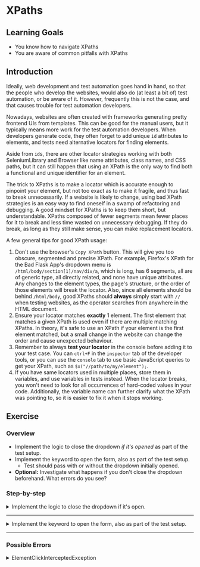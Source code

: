 # XPaths

## Learning Goals

- You know how to navigate XPaths
- You are aware of common pitfalls with XPaths

## Introduction

Ideally, web development and test automation goes hand in hand, so
that the people who develop the websites, would also do (at least
a bit of) test automation, or be aware of it. However, frequently this is not
the case, and that causes trouble for test automation developers.

Nowadays, websites are often created with frameworks generating pretty frontend UIs from templates. This can be good for the manual users,
but it typically means more work for the test automation developers.
When developers generate code, they often
forget to add unique `id` attributes to elements, and tests need
alternative locators for finding elements.

Aside from `id`s, there are other locator strategies working with both SeleniumLibrary and Browser
like name attributes, class names, and CSS paths, but it can still happen that using an XPath is the
only way to find both a functional and unique identifier for an element.

The trick to XPaths is to make a locator which is accurate enough to pinpoint
your element, but not too exact as to make it fragile, and thus fast to break unnecessarily.
If a website is likely to change, using bad XPath strategies is an easy way to find
oneself in a swamp of refactoring and debugging. A good mindset for XPaths
is to keep them short, but understandable. XPaths composed of fewer segments mean fewer places
for it to break and less time wasted on unnecessary debugging. If they do break,
as long as they still make sense, you can make replacement locators.

A few general tips for good XPath usage:

1. Don't use the browser's `Copy XPath` button. This will give you too
obscure, segmented and precise XPath. For example, Firefox's XPath for the
Bad Flask App's dropdown menu is `/html/body/section[1]/nav/div/a`, which is long,
has 6 segments, all are of generic type, all directly related, and none have unique attributes. Any
changes to the element types, the page's structure, or the order of those elements
will break the locator. Also, since all elements should be behind `/html/body`, good
XPaths should **always** simply start with `//` when testing websites, as the operator searches from anywhere in the HTML document.
2. Ensure your locator matches **exactly** 1 element. The first element that matches
a given XPath is used even if there are multiple
matching XPaths. In theory, it's safe to use an XPath if your element is the first
element matched, but a small change in the website can change the order and cause
unexpected behaviour.
3. Remember to always **test your locator** in the console before adding it to your test
case. You can `ctrl+F` in the `inspector` tab of the developer tools, or you
can use the `console` tab to use basic JavaScript queries to get your XPath,
such as `$x("//path/to/my/element");`.
4. If you have same locators used in multiple places, store them in variables, and use variables in tests instead. When the locator breaks, you won't need to look for all occurrences of hard-coded values in your code. Additionally, the variable name can further clarify what
the XPath was pointing to, so it is easier to fix it when it stops working.

## Exercise

### Overview

- Implement the logic to close the dropdown _if it's opened_ as part of the test setup.
- Implement the keyword to open the form, also as part of the test setup.
  - Test should pass with or without the dropdown initially opened.
- **Optional:** Investigate what happens if you don't close the dropdown beforehand.
What errors do you see?

### Step-by-step

<details>
  <summary>Implement the logic to close the dropdown if it's open.</summary>

<br />

- Create a variable called `OPENED DROPDOWN` and set it to `//div[contains(@class, 'open')]`
- Implement the keyword called `Close Dropdown If Opened` that clicks the element `OPENED DROPDOWN`.

<details>
  <summary>SeleniumLibrary</summary>

- Use `Run Keyword And Return Status` and `Page Should Contain Element` to check if the dropdown is opened.
Store the result in a variable called `element visible`.
- Using your new variable, use `Run Keyword If` to conditionally close the dropdown.

</details> <!-- SeleniumLibrary -->

<details>
  <summary>Browser</summary>

- Use `Get Element State` with `visible` as the state and store it in a variable.
- Using your new variable, use `Run Keyword If` to conditionally close the dropdown.

</details> <!-- Browser -->

<details>
  <summary>What just happened?</summary>

<br />

As we land on Bad Flask App, we _might_ see a huge dropdown opened
covering the whole website. It opens at random, so there's no knowing whether it
will open in our test case or not. While we're looking at the Bad Flask App, let's
open our developer console by right-clicking anywhere on the screen and selecting `inspect`.
It's a good idea to keep the developer console always opened when you're writing web tests.
We notice, that the dropdown doesn't have an `id` field that would allow us to
easily access that element.

The dropdown button is an
`a` element, which has classes we could use, for example `dropdown-toggle`. However, there's a similar, but hidden `a`
element before in the HTML, so we can't use that `a` alone. Instead, we can use its parent
`div` element to handle the click, as it is the size of the button. Also, it has a class called `open` when the dropdown is opened which disappears when it's closed. So, in other words _if_ the `div` element has a class called `open`, we can click it to close it.

Since our locator is pretty generic, we add it to the `Variables` table in our resource file.
Following Robot Framework's best practices, we give our
variable an UPPER CASE name. As we write more code, we can add next XPaths into the table of `Variables`, every time giving them meaningful names.

</details>

> :bulb: When you click the dropdown in your browser window, there is an additional attribute
> added to the dropdown element: `aria-expanded: "true"` (or `false`). However, using this
> **doesn't** work, since the element doesn't have that attribute when the page is
> initially loaded. It loads the first time the element is clicked.
>
> In this case, we could've also used the `style="display: none;"` attribute of the first
> `a` element to determinate our dropdown element. Yet another way would be to check if the `ul` with class
> `dropdown-menu` is visible in the page, after checking that the page is fully loaded, to avoid
> creating race conditions. Often with XPaths, there is more than "one true answer".

</details> <!-- Implement the logic to close the dropdown if it's open. -->

---

<details>
  <summary>Implement the keyword to open the form, also as part of the test setup.</summary>

<br />

- Add a variable for our `//button` XPath.
- Implement the keyword called `Show Form` which clicks the `//button` element.

- Add `Test Setup` to your `Settings` table and call `Close Dropdown If Opened` and `Show Form`.

> It's possible that your line becomes quite long when you call multiple keywords.
> You can always split your keywords into multiple lines using `...` at the beginning
> of the next line.
>
> E.g.
>
> ```robot
> *** Settings ***
> Test Setup    Run Keywords
> ...           My First Keyword
> ...           AND
> ...           My Second Keyword
> ```

<details>
  <summary>What just happened?</summary>

Now we're able to close the dropdown if it's opened. We still need to show our form.
Again, we don't have an `id` for our element, but luckily the page has only one `button`,
so our XPath is fairly straightforward: `//button`. Again, even though our XPath is short,
it sounds too general, so better add it to the `Variables` table.

Now we have two new keywords: one that closes the dropdown if it is opened and one
that clicks the "Show Form" button. Let's add this to our `Test Setup`. We could
write a wrapper keyword that calls both our new keywords, or we can use the `Run Keywords`
keyword from the BuiltIn library directly. Using `Run Keywords` is a way to group
keywords into a single step if needed. We can link different keywords with `AND` after
each keyword and its parameters.

<br />

</details>

We can still validate our test behaves as expected by running `robot -d output tests/form.robot`.
Our test should open the browser to Bad Flask App, check if the dropdown is opened and close it
when possible, click the "Show Form" button, and finally close the browser.

</details> <!-- Implement the keyword to open the form, also as part of the test setup. -->

---

### Possible Errors

<details>
  <summary>ElementClickInterceptedException</summary>

If you don't close the dropdown you might get an error which says something like this:

```text
ElementClickInterceptedException: Message: element click intercepted: Element <button id="showForm" style="width: 100px; margin: -100 auto 20 auto;">...</button> is not clickable at point (120, 206). Other element would receive the click: <ul class="dropdown-menu" role="menu" aria-labelledby="dLabel">...</ul>
```

This means that you're trying to access an element that is _behind_ another element.
If you try to click the area where the element is, but another element is on top of it, that top
element will receive our click instead, just as if a human was interacting with it. This occurs even
if the top element is completely transparent.

This is common with hover tooltips or menus. Some fields are hidden
behind other elements, and typically you need to close a menu or move your
cursor somewhere else to make the hover go away. For example, some forms
show helpful tooltips, but when a tooltip covers the "Submit" button,
your test execution will fail.

</details>
